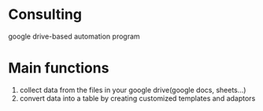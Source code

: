 # Consulting
google drive-based automation program
# Main functions
1. collect data from the files in your google drive(google docs, sheets...)
2. convert data into a table by creating customized templates and adaptors
